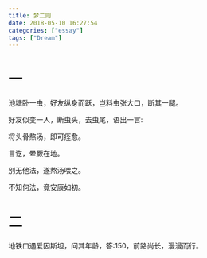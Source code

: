 ```yaml
---
title: 梦二则
date: 2018-05-10 16:27:54
categories: ["essay"]
tags: ["Dream"]
---
```


# 一

池塘卧一虫，好友纵身而跃，岂料虫张大口，断其一腿。

好友似变一人，断虫头，去虫尾，语出一言:

将头骨熬汤，即可痊愈。

言讫，晕厥在地。

别无他法，遂熬汤喂之。

不知何法，竟安康如初。

# 二

地铁口遇爱因斯坦，问其年龄，答:150，前路尚长，漫漫而行。